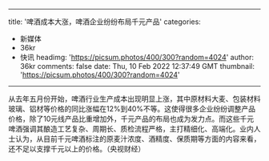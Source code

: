 
---
title: '啤酒成本大涨，啤酒企业纷纷布局千元产品'
categories: 
 - 新媒体
 - 36kr
 - 快讯
headimg: 'https://picsum.photos/400/300?random=4024'
author: 36kr
comments: false
date: Thu, 10 Feb 2022 12:37:49 GMT
thumbnail: 'https://picsum.photos/400/300?random=4024'
---

<div>   
从去年五月份开始，啤酒行业生产成本出现明显上涨，其中原材料大麦、包装材料玻璃、铝材等价格的同比涨幅在12%到40%不等。这使得很多企业纷纷调整产品价格，除了10元线产品比重增加外，千元产品的布局也成为发力点。而这些千元啤酒强调其酿造工艺复杂、周期长、质检流程严格，主打精细化、高端化。业内人士认为，从目前千元啤酒标注的原麦汁浓度、酒精度、保质期等方面的内容来看，还不足以支撑千元以上的价格。（央视财经）  
</div>
            